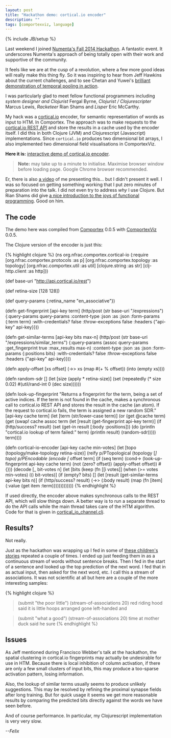 ```yaml
---
layout: post
title: "Hackathon demo: cortical.io encoder"
description: ""
tags: [comportexviz, language]
---
```

{% include JB/setup %}


Last weekend I joined [Numenta's Fall 2014
Hackathon](http://www.meetup.com/numenta/events/202402962/). A
fantastic event. It underscores Numenta's approach of being totally
open with their work and supportive of the community.

It feels like we are at the cusp of a revolution, where a few more
good ideas will really make this thing fly. So it was inspiring to
hear from Jeff Hawkins about the current challenges, and to see
Chetan and Yuwei's [brilliant demonstration of temporal pooling in
action](http://www.youtube.com/watch?v=-aCYujW7QSc).

I was particularly glad to meet fellow functional programmers
including _system designer and Clojurist_ Fergal Byrne, _Clojurist /
Clojurescripter_ Marcus Lewis, _Racketeer_ Rian Shams and _Lisper_
Eric McCarthy.

My hack was a [cortical.io](http://cortical.io) encoder, for semantic
representation of words as input to HTM. In Comportex. The approach
was to make requests to the [cortical.io REST
API](http://www.cortical.io/developers_apidocumentation.html) and
store the results in a cache used by the encoder itself. I did this in
both Clojure (JVM) and Clojurescript (Javascript) implementations.
Since `cortical.io` produces two dimensional bit arrays, I also
implemented two dimensional field visualisations in ComportexViz.

**Here it is:** [interactive demo of cortical.io
encoder](/assets/2014-10-27/cortical_io.html).

> __Note:__ may take up to a minute to initialise. Maximise browser
> window before loading page. Google Chrome browser recommended.

Er, there is also [a video](http://www.youtube.com/watch?v=hE6alw_HHrk)
of me presenting this... but I didn't present it well. I was so
focused on getting something working that I put zero minutes of
preparation into the talk. I did not even try to address *why* I use
Clojure. But Rian Shams did give [a nice introduction to the joys of
functional programming](http://www.youtube.com/watch?v=Zz5fFAEYKHc).
Good on him.


## The code

The demo here was compiled from
[Comportex](https://github.com/nupic-community/comportex/) 0.0.5 with
[ComportexViz](https://github.com/nupic-community/comportexviz/) 0.0.5.

The Clojure version of the encoder is just this:

{% highlight clojure %}
(ns org.nfrac.comportex.cortical-io
  (:require [org.nfrac.comportex.protocols :as p]
            [org.nfrac.comportex.topology :as topology]
            [org.nfrac.comportex.util :as util]
            [clojure.string :as str]
            [clj-http.client :as http]))

(def base-uri "http://api.cortical.io/rest")

(def retina-size [128 128])

(def query-params {:retina_name "en_associative"})

(defn get-fingerprint
  [api-key term]
  (http/post (str base-uri "/expressions")
             {:query-params query-params
              :content-type :json
              :as :json
              :form-params {:term term}
              :with-credentials? false
              :throw-exceptions false
              :headers {"api-key" api-key}}))

(defn get-similar-terms
  [api-key bits max-n]
  (http/post (str base-uri "/expressions/similar_terms")
             {:query-params (assoc query-params
                              :get_fingerprint true
                              :max_results max-n)
              :content-type :json
              :as :json
              :form-params {:positions bits}
              :with-credentials? false
              :throw-exceptions false
              :headers {"api-key" api-key}}))

(defn apply-offset
  [xs offset]
  (->> xs
       (map #(+ % offset))
       (into (empty xs))))

(defn random-sdr
  []
  (let [size (apply * retina-size)]
   (set (repeatedly (* size 0.02)
                    #(util/rand-int 0 (dec size))))))

(defn look-up-fingerprint
  "Returns a fingerprint for the term, being a set of active indices.
   If the term is not found in the cache, makes a synchronous call to
   cortical.io REST API and stores the result in the cache (an atom).
   If the request to cortical.io fails, the term is assigned a new
   random SDR."
  [api-key cache term]
  (let [term (str/lower-case term)]
    (or (get @cache term)
        (get (swap! cache assoc term
                    (let [result (get-fingerprint api-key term)]
                      (if (http/success? result)
                        (set (get-in result [:body :positions]))
                        (do (println "cortical.io lookup of term failed:" term)
                            (println result)
                            (random-sdr)))))
             term))))

(defn cortical-io-encoder
  [api-key cache min-votes]
  (let [topo (topology/make-topology retina-size)]
    (reify
      p/PTopological
      (topology [_]
        topo)
      p/PEncodable
      (encode
        [_ offset term]
        (if (seq term)
          (cond->
           (look-up-fingerprint api-key cache term)
           (not (zero? offset)) (apply-offset offset))
          #{}))
      (decode
        [_ bit-votes n]
        (let [bits (keep (fn [[i votes]]
                           (when (>= votes min-votes) i))
                         bit-votes)]
          (if (empty? bits)
            []
            (let [result (get-similar-terms api-key bits n)]
              (if (http/success? result)
                (->> (:body result)
                     (map (fn [item]
                            {:value (get item :term)})))))))))))
{% endhighlight %}

If used directly, the encoder above makes synchronous calls to the
REST API, which will slow things down. A better way is to run a
separate thread to do the API calls while the main thread takes care
of the HTM algorithm. Code for that is given in
[cortical_io_channel.clj](https://github.com/nupic-community/comportex/blob/master/src/cljx/org/nfrac/comportex/demos/cortical_io_channel.clj#L65).


## Results?

Not really.

Just as the hackathon was wrapping up I fed in some of [these
children's
stories](https://github.com/numenta/nupic.nlp-examples/tree/master/resources/text)
repeated a couple of times. I ended up just feeding them in as a
continuous stream of words without sentence breaks. Then I fed in the
start of a sentence and looked up the top prediction of the next word.
I fed that in as actual input, then asked for the next word, etc. I
call this a stream of associations. It was not scientific at all but
here are a couple of the more interesting samples:

{% highlight clojure %}
> (submit "the poor little")
> (stream-of-associations 20)
red
riding
hood
said
it
is
little
hoops
arranged
gone
left-handed
and

> (submit "what a good")
> (stream-of-associations 20)
time
at
mother
duck
said
he
sure
{% endhighlight %}


## Issues

As Jeff mentioned during Francisco Webber's talk at the hackathon, the
spatial clustering in cortical.io fingerprints may actually be
undesirable for use in HTM. Because there is local inhibition of
column activation, if there are only a few small clusters of input
bits, this may produce a too-sparse activation pattern, losing
information.

Also, the lookup of similar terms usually seems to produce unlikely
suggestions. This may be resolved by refining the proximal synapse
fields after long training. But for quick usage it seems we get more
reasonable results by comparing the predicted bits directly against
the words we have seen before.

And of course performance. In particular, my Clojurescript
implementation is very very slow.


*--Felix*

